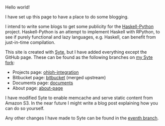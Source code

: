 Hello world!

I have set up this page to have a place to do some blogging.


I intend to write some blogs to get some publicity for the
[Haskell-Python](http://bitbucket.org/cfbolz/haskell-python) project.
Haskell-Python is an attempt to implement Haskell with RPython, to see if
purely functional and lazy languages, e.g. Haskell, can benefit from
just-in-time compilation.


This site is created with [Syte](http://rigoneri.github.com/syte/), but I have
added everything except the GitHub page. These can be found as the following
branches on [my Syte fork](https://github.com/eventh/syte):

* Projects page: [ohloh-integration](http://github.com/eventh/syte/tree/ohloh-integration)
* Bitbucket page: [bitbucket](http://github.com/eventh/syte/tree/bitbucket) (merged upstream)
* Documents page: [documents](http://github.com/eventh/syte/tree/documents)
* About page: [about-page](http://github.com/eventh/syte/tree/about-page)


I have modified Syte to enable memcache and serve static content from Amazon
S3. In the near future I might write a blog post explaining how you can do so
yourself.


Any other changes I have made to Syte can be found in the
[eventh branch](http://github.com/eventh/syte/tree/eventh).
